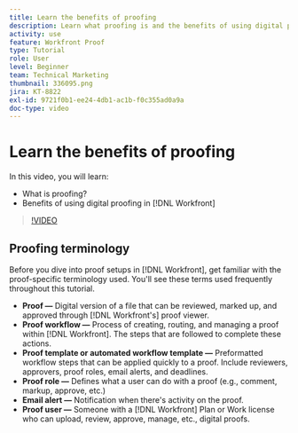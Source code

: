 ```yaml
---
title: Learn the benefits of proofing
description: Learn what proofing is and the benefits of using digital proofing in [!DNL  Workfront].
activity: use
feature: Workfront Proof
type: Tutorial
role: User
level: Beginner
team: Technical Marketing
thumbnail: 336095.png
jira: KT-8822
exl-id: 9721f0b1-ee24-4db1-ac1b-f0c355ad0a9a
doc-type: video
---
```

# Learn the benefits of proofing

In this video, you will learn:

* What is proofing?
* Benefits of using digital proofing in [!DNL Workfront]

>[!VIDEO](https://video.tv.adobe.com/v/336095/?quality=12&learn=on)

## Proofing terminology

Before you dive into proof setups in [!DNL  Workfront], get familiar with the proof-specific terminology used. You'll see these terms used frequently throughout this tutorial.

* **Proof —** Digital version of a file that can be reviewed, marked up, and approved through [!DNL Workfront's] proof viewer. 
* **Proof workflow —** Process of creating, routing, and managing a proof within [!DNL Workfront]. The steps that are followed to complete these actions.
* **Proof template or automated workflow template —** Preformatted workflow steps that can be applied quickly to a proof. Include reviewers, approvers, proof roles, email alerts, and deadlines.
* **Proof role —** Defines what a user can do with a proof (e.g., comment, markup, approve, etc.)
* **Email alert —** Notification when there's activity on the proof.
* **Proof user —** Someone with a [!DNL Workfront] Plan or Work license who can upload, review, approve, manage, etc., digital proofs.

